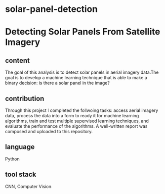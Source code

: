 # solar-panel-detection
# Detecting Solar Panels From Satellite Imagery

## content
The goal of this analysis is to detect solar panels in aerial imagery data.The goal is to develop a machine learning technique that is able to make a binary decision: is there a solar panel in the image?

## contribution
Through this project I completed the follwoing tasks: access aerial imagery data, process the data into a form to ready it for machine learning algorithms, train and test multiple supervised learning techniques, and evaluate the performance of the algorithms. A well-written report was composed and uploaded to this repository. 

## language
Python

## tool stack

CNN, Computer Vision
